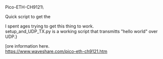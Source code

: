 Pico-ETH-CH9121\

Quick script to get the 

I spent ages trying to get this thing to work.\
setup_and_UDP_TX.py is a working script that transmitts "hello world" over UDP.}

[ore information here.\
https://www.waveshare.com/pico-eth-ch9121.htm
